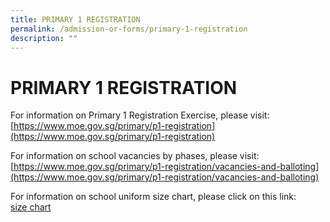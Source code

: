 ```yaml
---
title: PRIMARY 1 REGISTRATION
permalink: /admission-or-forms/primary-1-registration
description: ""
---
```

# PRIMARY 1 REGISTRATION

For information on Primary 1 Registration Exercise, please visit:  
[https://www.moe.gov.sg/primary/p1-registration](https://www.moe.gov.sg/primary/p1-registration)  
  
For information on school vacancies by phases, please visit:  
[https://www.moe.gov.sg/primary/p1-registration/vacancies-and-balloting](https://www.moe.gov.sg/primary/p1-registration/vacancies-and-balloting)  
  
For information on school uniform size chart, please click on this link:  
[size chart](https://www.yangtzekiang.com.sg/eshop/size-chart/)